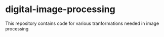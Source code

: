 # digital-image-processing
 This repository contains code for various tranformations needed in image processing
